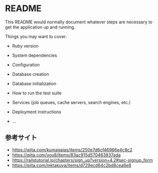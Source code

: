 # README

This README would normally document whatever steps are necessary to get the
application up and running.

Things you may want to cover:

* Ruby version

* System dependencies

* Configuration

* Database creation

* Database initialization

* How to run the test suite

* Services (job queues, cache servers, search engines, etc.)

* Deployment instructions

* ...

## 参考サイト
- https://qiita.com/kumagaias/items/250e7d6cf46966e4c8c2
- https://qiita.com/you8/items/83ac915d570463837ada
- https://railstutorial.jp/chapters/sign_up?version=4.2#sec-signup_form
- https://qiita.com/mktakuya/items/d729ecd64c2bd8cea6e8
